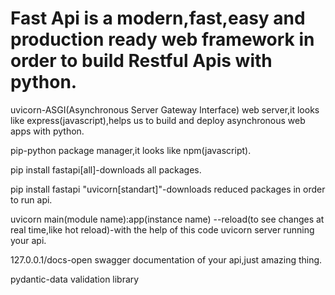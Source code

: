 <h1>Fast Api is a modern,fast,easy and production ready web framework in order to build Restful Apis with python.</h1>
<p>uvicorn-ASGI(Asynchronous Server Gateway Interface) web server,it looks like express(javascript),helps us to build and deploy asynchronous web apps with python.</p>
<p>pip-python package manager,it looks like npm(javascript).</p>
<p>pip install fastapi[all]-downloads all packages.</p>
<p>pip install fastapi "uvicorn[standart]"-downloads reduced packages in order to run api.</p>
<p>uvicorn main(module name):app(instance name) --reload(to see changes at real time,like hot reload)-with the help of this code uvicorn server running your api.</p>
<p>127.0.0.1/docs-open swagger documentation of your api,just amazing thing.</p>
<p>pydantic-data validation library</p>

